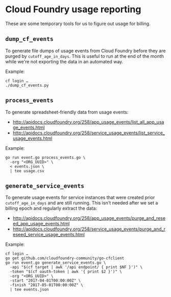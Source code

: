 # Cloud Foundry usage reporting

These are some temporary tools for us to figure out usage for billing.

## `dump_cf_events`

To generate file dumps of usage events from Cloud Foundry before they are purged
by `cutoff_age_in_days`. This is useful to run at the end of the month while
we're not exporting the data in an automated way.

Example:
```
cf login …
./dump_cf_events.py
```

## `process_events`

To generate spreadsheet-friendly data from usage events:

- http://apidocs.cloudfoundry.org/258/app_usage_events/list_all_app_usage_events.html
- http://apidocs.cloudfoundry.org/258/service_usage_events/list_service_usage_events.html

Example:
```
go run event.go process_events.go \
  -org "<ORG_UUID>" \
  < events.json \
  | tee usage.csv
```

## `generate_service_events`

To generate usage events for service instances that were created prior
`cutoff_age_in_days` and are still running. This isn't needed after we set a
billing epoch and regularly extract the data:

- http://apidocs.cloudfoundry.org/258/app_usage_events/purge_and_reseed_app_usage_events.html
- http://apidocs.cloudfoundry.org/258/service_usage_events/purge_and_reseed_service_usage_events.html

Example:
```
cf login …
go get github.com/cloudfoundry-community/go-cfclient
go run event.go generate_service_events.go \
  -api "$(cf target | awk '/api endpoint/ { print $NF }')" \
  -token "$(cf oauth-token | awk '{ print $2 }')" \
  -org "<ORG_UUID>" \
  -start "2017-04-01T00:00:00Z" \
  -finish "2017-05-01T00:00:00Z" \
  | tee events.json
```
